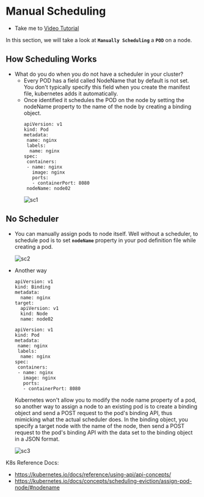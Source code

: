 # Manual Scheduling
  - Take me to [Video Tutorial](https://kodekloud.com/topic/manual-scheduling/)
  
In this section, we will take a look at **`Manually Scheduling`** a **`POD`** on a node.

## How Scheduling Works
- What do you do when you do not have a scheduler in your cluster?
  - Every POD has a field called NodeName that by default is not set. You don't typically specify this field when you create the manifest file, kubernetes adds it automatically.
  - Once identified it schedules the POD on the node by setting the nodeName property to the name of the node by creating a binding object.
    ```
    apiVersion: v1
    kind: Pod
    metadata:
     name: nginx
     labels:
      name: nginx
    spec:
     containers:
     - name: nginx
       image: nginx
       ports:
       - containerPort: 8080
     nodeName: node02
    ```
    ![sc1](../../images/sc1.png)
    
## No Scheduler
  - You can manually assign pods to node itself. Well without a scheduler, to schedule pod is to set **`nodeName`** property in your pod definition file while creating a pod.
    
    ![sc2](../../images/sc2.PNG)
    
  - Another way
    ```
    apiVersion: v1
    kind: Binding
    metadata:
      name: nginx
    target:
      apiVersion: v1
      kind: Node
      name: node02
    ```
    ```
    apiVersion: v1
    kind: Pod
    metadata:
     name: nginx
     labels:
      name: nginx
    spec:
     containers:
     - name: nginx
       image: nginx
       ports:
       - containerPort: 8080
    ```

    Kubernetes won't allow you to modify the node name property of a pod, so another way to assign a node to an existing pod is to create a binding object and send a POST request to the pod's binding API, thus mimicking what the actual scheduler does. In the binding object, you specify a target node with the name of the node, then send a POST request to the pod's binding API with the data set to the binding object in a JSON format.

    ![sc3](../../images/sc3.PNG)
    
    
K8s Reference Docs:
- https://kubernetes.io/docs/reference/using-api/api-concepts/
- https://kubernetes.io/docs/concepts/scheduling-eviction/assign-pod-node/#nodename
    
    
   
